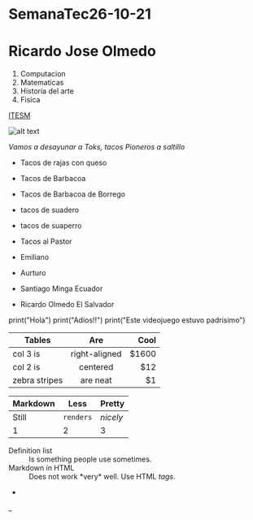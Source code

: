# SemanaTec26-10-21
# Ricardo Jose Olmedo
1. Computacion
2. Matematicas
3. Historia del arte
4. Fisica

[ITESM](https://tec.mx/es)

![alt text](image.jpg)

*Vamos a desayunar a Toks, tacos Pioneros a saltillo*

- Tacos de rajas con queso
- Tacos de Barbacoa
- Tacos de Barbacoa de Borrego
- tacos de suadero
- tacos de suaperro
- Tacos al Pastor

- Emiliano
- Aurturo
- Santiago Minga Ecuador
- Ricardo Olmedo El Salvador



print("Hola")
print("Adios!!")
print("Este videojuego estuvo padrisimo")




| Tables        | Are           | Cool  |
| ------------- |:-------------:| -----:|
| col 3 is      | right-aligned | $1600 |
| col 2 is      | centered      |   $12 |
| zebra stripes | are neat      |    $1 |



Markdown | Less | Pretty
--- | --- | ---
Still | `renders` | *nicely*
1 | 2 | 3


<dl>
  <dt>Definition list</dt>
  <dd>Is something people use sometimes.</dd>

  <dt>Markdown in HTML</dt>
  <dd>Does not work *very* well. Use HTML <em>tags</em>.</dd>
</dl>


*

_
